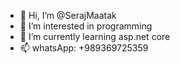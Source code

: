 - 👋 Hi, I’m @SerajMaatak
- 👀 I’m interested in programming
- 🌱 I’m currently learning asp.net core
- 📫 whatsApp: +989369725359

<!---
SerajMaatak/SerajMaatak is a ✨ special ✨ repository because its `README.md` (this file) appears on your GitHub profile.
You can click the Preview link to take a look at your changes.
--->
